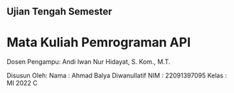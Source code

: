 ## Ujian Tengah Semester
# Mata Kuliah Pemrograman API

Dosen Pengampu:
Andi Iwan Nur Hidayat, S. Kom., M.T.

Disusun Oleh:
Nama     : Ahmad Balya Diwanullatif
NIM      : 22091397095
Kelas    : MI 2022 C
